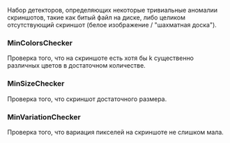 Набор детекторов, определяющих некоторые тривиальные аномалии скриншотов, такие как битый файл на диске, либо целиком отсутствующий скриншот (белое изображение / "шахматная доска").

### MinColorsChecker

Проверка того, что на скриншоте есть хотя бы k существенно различных цветов в достаточном количестве.

### MinSizeChecker

Проверка того, что скриншот достаточного размера.

### MinVariationChecker

Проверка того, что вариация пикселей на скриншоте не слишком мала.